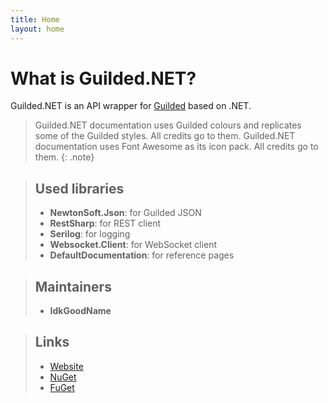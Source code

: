 ```yaml
---
title: Home
layout: home
---
```


# What is Guilded.NET?

Guilded.NET is an API wrapper for [Guilded](https://guilded.gg) based on .NET.

> Guilded.NET documentation uses Guilded colours and replicates some of the Guilded styles. All credits go to them.
> Guilded.NET documentation uses Font Awesome as its icon pack. All credits go to them.
{: .note}

> ## Used libraries
> - **NewtonSoft.Json**: for Guilded JSON
> - **RestSharp**: for REST client
> - **Serilog**: for logging
> - **Websocket.Client**: for WebSocket client
> - **DefaultDocumentation**: for reference pages

> ## Maintainers
> - **IdkGoodName**

> ## Links
> - [Website](https://guilded-net.github.io/)
> - [NuGet](https://www.nuget.org/packages/Guilded.NET/)
> - [FuGet](https://www.nuget.org/packages/Guilded.NET/)

